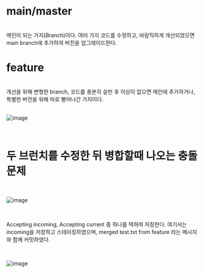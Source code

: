 

# main/master
<br>
메인이 되는 가지(Branch)이다. 여러 가지 코드를 수정하고, 바람직하게 개선되었으면 main branch에 추가하여 버전을 업그레이드한다.
<br>

# feature
<br>
개선을 위해 변형한 branch, 코드를 충분히 살핀 후 이상이 없으면 메인에 추가하거나, 특별한 버전을 위해 따로 뻗어나간 가지이다.
<br><br>




![image](https://github.com/domino0628/CS/assets/59598751/3433672d-2c96-49ed-ba77-45b398d03e78)

<br>

# 두 브런치를 수정한 뒤 병합할때 나오는 충돌 문제

<br>

![image](https://github.com/domino0628/CS/assets/59598751/cedd52a7-fa10-4228-9e3f-3012b7f5cc60)

<br>

Accepting incoming, Accepting current 중 하나를 택하여 저장한다. 여기서는 incoming을 저장하고 스테이징하였으며, merged test.txt from feature 라는 메시지와 함께 커밋하였다.

<br>

![image](https://github.com/domino0628/CS/assets/59598751/ef6ee1bb-d9ae-4631-9695-3ee32e496158)

